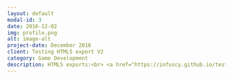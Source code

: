 ```yaml
---
layout: default
modal-id: 3
date: 2016-12-02
img: profile.png
alt: image-alt
project-date: December 2016
client: Testing HTML5 export V2
category: Game Development
description: HTML5 exports:<br> <a href="https://infuscy.github.io/testprojects/atomic/Web-Build/AtomicPlayer.html">AtomicEngine</a>  |  <a href="https://infuscy.github.io/testprojects/cocos/web-desktop/index.html">CocosCreator(web-desktop)</a>  |  <a href="https://infuscy.github.io/testprojects/cocos/web-mobile/index.html">CocosCreator(web-mobile)</a>  |  <a href="https://infuscy.github.io/testprojects/construct2/index.html">Construct2</a>  |  <a href="https://infuscy.github.io/testprojects/defold/Myproject/index.html">Defold</a>  |  <a href="https://infuscy.github.io/testprojects/gamemaker/index.html">GameMaker</a>  |  <a href="https://infuscy.github.io/testprojects/godot/">Godot</a>  |  <a href="https://infuscy.github.io/testprojects/qici/PublishProject/StartGame.html">QiCi</a>  |  <a href="https://infuscy.github.io/testprojects/unity/index.html">Unity</a>  |  <a href="https://infuscy.github.io/testprojects/unreal/HTML5/MyProject.html">UnrealEngine</a>    
---
```

